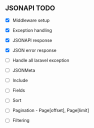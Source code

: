 ## JSONAPI TODO
- [x] Middleware setup
- [x] Exception handling
- [x] JSONAPI response
- [x] JSON error response
- [ ] Handle all laravel exception
- [ ] JSONMeta

- [ ] Include
- [ ] Fields
- [ ] Sort
- [ ] Pagination - Page[offset], Page[limit]
- [ ] Filtering
